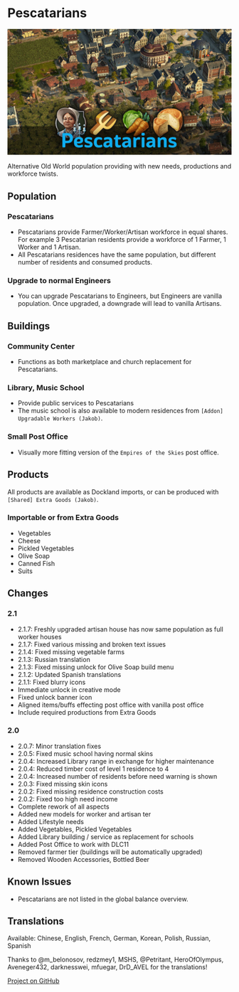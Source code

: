 # Pescatarians

![](./banner.jpg)

Alternative Old World population providing with new needs, productions and workforce twists.

## Population

### Pescatarians

- Pescatarians provide Farmer/Worker/Artisan workforce in equal shares.
  For example 3 Pescatarian residents provide a workforce of 1 Farmer, 1 Worker and 1 Artisan.
- All Pescatarians residences have the same population, but different number of residents and consumed products.

### Upgrade to normal Engineers

- You can upgrade Pescatarians to Engineers, but Engineers are vanilla population.
  Once upgraded, a downgrade will lead to vanilla Artisans.

## Buildings

### Community Center

- Functions as both marketplace and church replacement for Pescatarians.

### Library, Music School

- Provide public services to Pescatarians
- The music school is also available to modern residences from `[Addon] Upgradable Workers (Jakob)`.

### Small Post Office

- Visually more fitting version of the `Empires of the Skies` post office.

## Products

All products are available as Dockland imports, or can be produced with `[Shared] Extra Goods (Jakob)`.

### Importable or from Extra Goods

- Vegetables
- Cheese
- Pickled Vegetables
- Olive Soap
- Canned Fish
- Suits

## Changes

### 2.1

- 2.1.7: Freshly upgraded artisan house has now same population as full worker houses
- 2.1.7: Fixed various missing and broken text issues
- 2.1.4: Fixed missing vegetable farms
- 2.1.3: Russian translation
- 2.1.3: Fixed missing unlock for Olive Soap build menu
- 2.1.2: Updated Spanish translations
- 2.1.1: Fixed blurry icons
- Immediate unlock in creative mode
- Fixed unlock banner icon
- Aligned items/buffs effecting post office with vanilla post office
- Include required productions from Extra Goods

### 2.0

- 2.0.7: Minor translation fixes
- 2.0.5: Fixed music school having normal skins
- 2.0.4: Increased Library range in exchange for higher maintenance
- 2.0.4: Reduced timber cost of level 1 residence to 4
- 2.0.4: Increased number of residents before need warning is shown
- 2.0.3: Fixed missing skin icons
- 2.0.2: Fixed missing residence construction costs
- 2.0.2: Fixed too high need income
- Complete rework of all aspects
- Added new models for worker and artisan ter
- Added Lifestyle needs
- Added Vegetables, Pickled Vegetables
- Added Library building / service as replacement for schools
- Added Post Office to work with DLC11
- Removed farmer tier (buildings will be automatically upgraded)
- Removed Wooden Accessories, Bottled Beer

## Known Issues

- Pescatarians are not listed in the global balance overview.

## Translations

Available: Chinese, English, French, German, Korean, Polish, Russian, Spanish

Thanks to @m_belonosov, redzmey1, MSHS, @Petritant, HeroOfOlympus, Aveneger432, darknesswei, mfuegar, DrD_AVEL for the translations!

[Project on GitHub](https://github.com/jakobharder/anno-1800-jakobs-mods)
